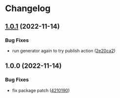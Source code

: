 # Changelog

## [1.0.1](https://github.com/dariusbakunas/eve-esi-client/compare/v1.0.0...v1.0.1) (2022-11-14)


### Bug Fixes

* run generator again to try publish action ([2e20ca2](https://github.com/dariusbakunas/eve-esi-client/commit/2e20ca2bf148866cc484f8d5e826e05b84fa027e))

## 1.0.0 (2022-11-14)


### Bug Fixes

* fix package patch ([4210190](https://github.com/dariusbakunas/eve-esi-client/commit/4210190d2b02385201e7a88f3cbaa27ec3430045))
